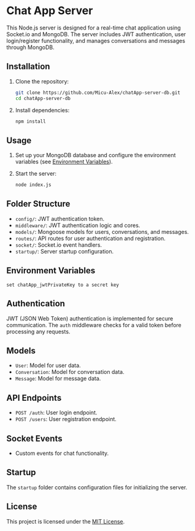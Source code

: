 # Chat App Server

This Node.js server is designed for a real-time chat application using Socket.io and MongoDB. The server includes JWT authentication, user login/register functionality, and manages conversations and messages through MongoDB.

## Installation

1. Clone the repository:

   ```bash
   git clone https://github.com/Micu-Alex/chatApp-server-db.git
   cd chatApp-server-db
   ```

2. Install dependencies:

   ```bash
   npm install
   ```

## Usage

1. Set up your MongoDB database and configure the environment variables (see [Environment Variables](#environment-variables)).

2. Start the server:

   ```bash
   node index.js
   ```

## Folder Structure

- `config/`: JWT authentication token.
- `middleware/`: JWT authentication logic and cores.
- `models/`: Mongoose models for users, conversations, and messages.
- `routes/`: API routes for user authentication and registration.
- `socket/`: Socket.io event handlers.
- `startup/`: Server startup configuration.

## Environment Variables

```
set chatApp_jwtPrivateKey to a secret key
```

## Authentication

JWT (JSON Web Token) authentication is implemented for secure communication. The `auth` middleware checks for a valid token before processing any requests.

## Models

- `User`: Model for user data.
- `Conversation`: Model for conversation data.
- `Message`: Model for message data.

## API Endpoints

- `POST /auth`: User login endpoint.
- `POST /users`: User registration endpoint.

## Socket Events

- Custom events for chat functionality.

## Startup

The `startup` folder contains configuration files for initializing the server.

## License

This project is licensed under the [MIT License](LICENSE).
